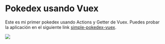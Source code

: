 # Pokedex usando Vuex

Este es mi primer pokedex usando Actions y Getter de Vuex. Puedes probar la aplicación en el siguiente link [simple-pokedex-vuex](https://andygeek.github.io/simple-pokedex-vuex/).

![](https://imgur.com/p84Qp0G.png)